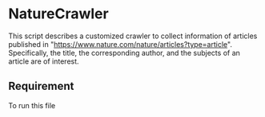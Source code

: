# NatureCrawler

This script describes a customized crawler to collect information of articles published in "https://www.nature.com/nature/articles?type=article". Specifically, the title, the corresponding author, and the subjects of an article are of interest.

## Requirement

To run this file
